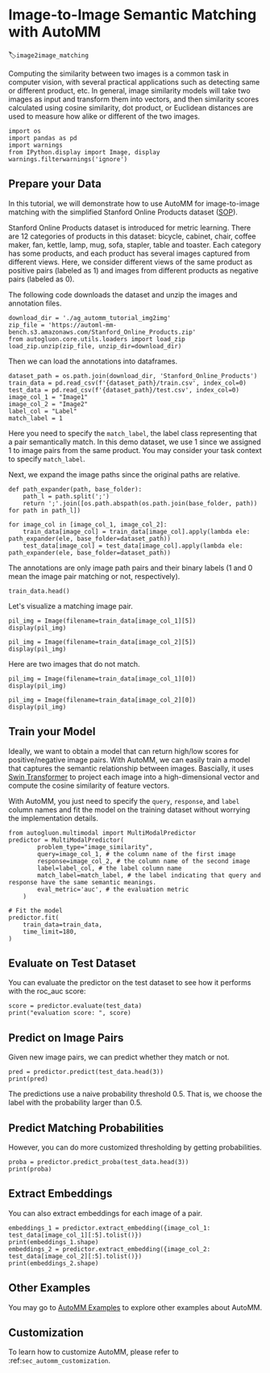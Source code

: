 # Image-to-Image Semantic Matching with AutoMM 
:label:`image2image_matching`

Computing the similarity between two images is a common task in computer vision, with several practical applications such as detecting same or different product, etc. In general, image similarity models will take two images as input and transform them into vectors, and then similarity scores calculated using cosine similarity, dot product, or Euclidean distances are used to measure how alike or different of the two images. 

```{.python .input}
import os
import pandas as pd
import warnings
from IPython.display import Image, display
warnings.filterwarnings('ignore')
```

## Prepare your Data
In this tutorial, we will demonstrate how to use AutoMM for image-to-image matching with the simplified Stanford Online Products dataset ([SOP](https://cvgl.stanford.edu/projects/lifted_struct/)). 

Stanford Online Products dataset is introduced for metric learning. There are 12 categories of products in this dataset: bicycle, cabinet, chair, coffee maker, fan, kettle, lamp, mug, sofa, stapler, table and toaster. Each category has some products, and each product has several images captured from different views. Here, we consider different views of the same product as positive pairs (labeled as 1) and images from different products as negative pairs (labeled as 0). 

The following code downloads the dataset and unzip the images and annotation files.


```{.python .input}
download_dir = './ag_automm_tutorial_img2img'
zip_file = 'https://automl-mm-bench.s3.amazonaws.com/Stanford_Online_Products.zip'
from autogluon.core.utils.loaders import load_zip
load_zip.unzip(zip_file, unzip_dir=download_dir)
```

Then we can load the annotations into dataframes.
```{.python .input}
dataset_path = os.path.join(download_dir, 'Stanford_Online_Products')
train_data = pd.read_csv(f'{dataset_path}/train.csv', index_col=0)
test_data = pd.read_csv(f'{dataset_path}/test.csv', index_col=0)
image_col_1 = "Image1"
image_col_2 = "Image2"
label_col = "Label"
match_label = 1
```
Here you need to specify the `match_label`, the label class representing that a pair semantically match. In this demo dataset, we use 1 since we assigned 1 to image pairs from the same product. You may consider your task context to specify `match_label`.

Next, we expand the image paths since the original paths are relative.
```{.python .input}
def path_expander(path, base_folder):
    path_l = path.split(';')
    return ';'.join([os.path.abspath(os.path.join(base_folder, path)) for path in path_l])

for image_col in [image_col_1, image_col_2]:
    train_data[image_col] = train_data[image_col].apply(lambda ele: path_expander(ele, base_folder=dataset_path))
    test_data[image_col] = test_data[image_col].apply(lambda ele: path_expander(ele, base_folder=dataset_path))
```

The annotations are only image path pairs and their binary labels (1 and 0 mean the image pair matching or not, respectively).
```{.python .input}
train_data.head()
```

Let's visualize a matching image pair.

```{.python .input}
pil_img = Image(filename=train_data[image_col_1][5])
display(pil_img)
```
```{.python .input}
pil_img = Image(filename=train_data[image_col_2][5])
display(pil_img)
```

Here are two images that do not match.
```{.python .input}
pil_img = Image(filename=train_data[image_col_1][0])
display(pil_img)
```
```{.python .input}
pil_img = Image(filename=train_data[image_col_2][0])
display(pil_img)
```


## Train your Model

Ideally, we want to obtain a model that can return high/low scores for positive/negative image pairs. With AutoMM, we can easily train a model that captures the semantic relationship between images. Bascially, it uses [Swin Transformer](https://arxiv.org/abs/2103.14030) to project each image into a high-dimensional vector and compute the cosine similarity of feature vectors. 

With AutoMM, you just need to specify the `query`, `response`, and `label` column names and fit the model on the training dataset without worrying the implementation details.

```{.python .input}
from autogluon.multimodal import MultiModalPredictor
predictor = MultiModalPredictor(
        problem_type="image_similarity",
        query=image_col_1, # the column name of the first image
        response=image_col_2, # the column name of the second image
        label=label_col, # the label column name
        match_label=match_label, # the label indicating that query and response have the same semantic meanings.
        eval_metric='auc', # the evaluation metric
    )
    
# Fit the model
predictor.fit(
    train_data=train_data,
    time_limit=180,
)
```

## Evaluate on Test Dataset
You can evaluate the predictor on the test dataset to see how it performs with the roc_auc score:

```{.python .input}
score = predictor.evaluate(test_data)
print("evaluation score: ", score)
```

## Predict on Image Pairs
Given new image pairs, we can predict whether they match or not.
```{.python .input}
pred = predictor.predict(test_data.head(3))
print(pred)
```
The predictions use a naive probability threshold 0.5. That is, we choose the label with the probability larger than 0.5.

## Predict Matching Probabilities
However, you can do more customized thresholding by getting probabilities.
```{.python .input}
proba = predictor.predict_proba(test_data.head(3))
print(proba)
```

## Extract Embeddings
You can also extract embeddings for each image of a pair.
```{.python .input}
embeddings_1 = predictor.extract_embedding({image_col_1: test_data[image_col_1][:5].tolist()})
print(embeddings_1.shape)
embeddings_2 = predictor.extract_embedding({image_col_2: test_data[image_col_2][:5].tolist()})
print(embeddings_2.shape)
```


## Other Examples

You may go to [AutoMM Examples](https://github.com/awslabs/autogluon/tree/master/examples/automm) to explore other examples about AutoMM.


## Customization

To learn how to customize AutoMM, please refer to :ref:`sec_automm_customization`.
